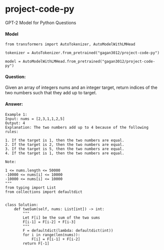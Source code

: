 # project-code-py
GPT-2 Model for Python Questions 

#### Model

```
from transformers import AutoTokenizer, AutoModelWithLMHead

tokenizer = AutoTokenizer.from_pretrained("gagan3012/project-code-py")

model = AutoModelWithLMHead.from_pretrained("gagan3012/project-code-py")
```

#### Question:

Given an array of integers nums and an integer target, return indices of the two numbers such that they add up to target.

#### Answer:

```
Example 1:
Input: nums = [2,3,1,1,2,5]
Output: 4
Explanation: The two numbers add up to 4 because of the following rules:

1. If the target is 1, then the two numbers are equal.
2. If the target is 2, then the two numbers are equal.
3. If the target is 5, then the two numbers are equal.
4. If the target is 1, then the two numbers are equal.

Note:

1 <= nums.length <= 50000
-10000 <= nums[i] <= 10000
-10000 <= nums[i] <= 10000
"""
from typing import List
from collections import defaultdict


class Solution:
    def twoSum(self, nums: List[int]) -> int:
        """
        Let F[i] be the sum of the two sums
        F[i-1] = F[i-2] + F[i-3]
        """
        F = defaultdict(lambda: defaultdict(int))
        for i in range(len(nums)):
            F[i] = F[i-1] + F[i-2]
        return F[-1]
        
   ```
